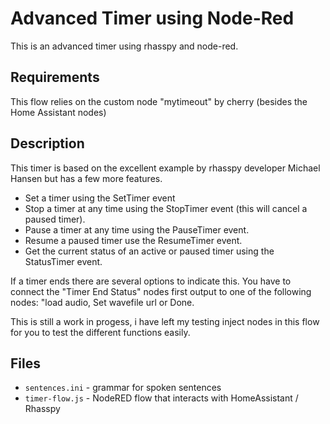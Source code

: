 # Advanced Timer using Node-Red

This is an advanced timer using rhasspy and node-red.

## Requirements

This flow relies on the custom node "mytimeout" by cherry (besides the Home Assistant nodes)

## Description

This timer is based on the excellent example by rhasspy developer Michael Hansen but has a few more features.

- Set a timer using the SetTimer event
- Stop a timer at any time using the StopTimer event (this will cancel a paused timer).
- Pause a timer at any time using the PauseTimer event.
- Resume a paused timer use the ResumeTimer event. 
- Get the current status of an active or paused  timer using the StatusTimer event.

If a timer ends there are several options to indicate this.
You have to connect the "Timer End Status" nodes first output to one of the following nodes: "load audio, Set wavefile url or Done.


This is still a work in progess, i have left my testing inject nodes in this flow for you to test the different functions easily.

## Files

* `sentences.ini` - grammar for spoken sentences
* `timer-flow.js` - NodeRED flow that interacts with HomeAssistant / Rhasspy

